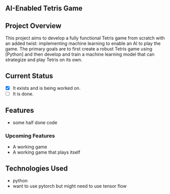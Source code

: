 ## AI-Enabled Tetris Game

## Project Overview
This project aims to develop a fully functional Tetris game from scratch with an added twist: implementing machine learning to enable an AI to play the game. The primary goals are to first create a robust Tetris game using [Python] and then develop and train a machine learning model that can strategize and play Tetris on its own.

## Current Status
- [x] It exists and is being worked on.
- [ ] It is done. 

## Features
- some half done code

### Upcoming Features
- A working game
- A working game that plays itself

## Technologies Used
- python
- want to use pytorch but might need to use tensor flow 

